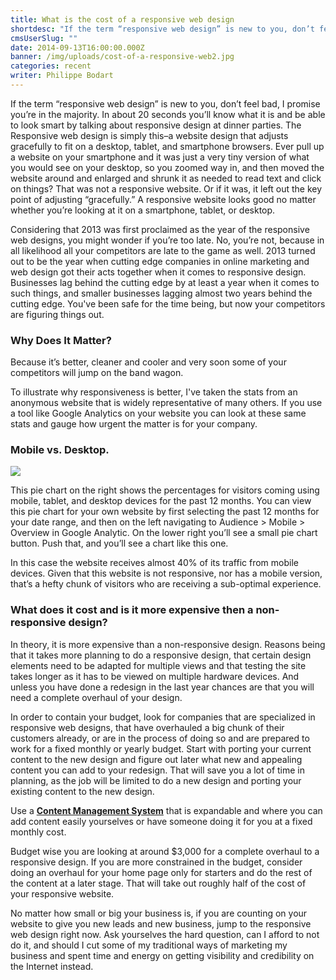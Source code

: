 ```yaml
---
title: What is the cost of a responsive web design
shortdesc: "If the term “responsive web design” is new to you, don’t feel bad, I promise you’re in the majority. In about 20 seconds you’ll know what it is and be able to look smart by talking about responsive design at dinner parties."
cmsUserSlug: ""
date: 2014-09-13T16:00:00.000Z
banner: /img/uploads/cost-of-a-responsive-web2.jpg
categories: recent
writer: Philippe Bodart
---
```


If the term “responsive web design” is new to you, don’t feel bad, I promise you’re in the majority. In about 20 seconds you’ll know what it is and be able to look smart by talking about responsive design at dinner parties. The Responsive web design is simply this–a website design that adjusts gracefully to fit on a desktop, tablet, and smartphone browsers. Ever pull up a website on your smartphone and it was just a very tiny version of what you would see on your desktop, so you zoomed way in, and then moved the website around and enlarged and shrunk it as needed to read text and click on things? That was not a responsive website. Or if it was, it left out the key point of adjusting “gracefully.” A responsive website looks good no matter whether you’re looking at it on a smartphone, tablet, or desktop.

Considering that 2013 was first proclaimed as the year of the responsive web designs, you might wonder if you’re too late. No, you’re not, because in all likelihood all your competitors are late to the game as well. 2013 turned out to be the year when cutting edge companies in online marketing and web design got their acts together when it comes to responsive design. Businesses lag behind the cutting edge by at least a year when it comes to such things, and smaller businesses lagging almost two years behind the cutting edge. You've been safe for the time being, but now your competitors are figuring things out.

### Why Does It Matter?

Because it’s better, cleaner and cooler and very soon some of your competitors will jump on the band wagon.

To illustrate why responsiveness is better, I've taken the stats from an anonymous website that is widely representative of many others. If you use a tool like Google Analytics on your website you can look at these same stats and gauge how urgent the matter is for your company.

### Mobile vs. Desktop.

<p class="text-center"><img src="/img/uploads/responsive1.png" style="max-width:100%;"></p>

This pie chart on the right shows the percentages for visitors coming using mobile, tablet, and desktop devices for the past 12 months. You can view this pie chart for your own website by first selecting the past 12 months for your date range, and then on the left navigating to Audience &gt; Mobile &gt; Overview in Google Analytic. On the lower right you’ll see a small pie chart button. Push that, and you’ll see a chart like this one.

In this case the website receives almost 40% of its traffic from mobile devices. Given that this website is not responsive, nor has a mobile version, that’s a hefty chunk of visitors who are receiving a sub-optimal experience. 

### What does it cost and is it more expensive then a non-responsive design?

In theory, it is more expensive than a non-responsive design. Reasons being that it takes more planning to do a responsive design, that certain design elements need to be adapted for multiple views and that testing the site takes longer as it has to be viewed on multiple hardware devices. And unless you have done a redesign in the last year chances are that you will need a complete overhaul of your design.

In order to contain your budget, look for companies that are specialized in responsive web designs, that have overhauled a big chunk of their customers already, or are in the process of doing so and are prepared to work for a fixed monthly or yearly budget. Start with porting your current content to the new design and figure out later what new and appealing content you can add to your redesign. That will save you a lot of time in planning, as the job will be limited to do a new design and porting your existing content to the new design.

Use a **[Content Management System](http://www.webriq.us/)** that is expandable and where you can add content easily yourselves or have someone doing it for you at a fixed monthly cost.

Budget wise you are looking at around $3,000 for a complete overhaul to a responsive design. If you are more constrained in the budget, consider doing an overhaul for your home page only for starters and do the rest of the content at a later stage. That will take out roughly half of the cost of your responsive website. 

No matter how small or big your business is, if you are counting on your website to give you new leads and new business, jump to the responsive web design right now. Ask yourselves the hard question, can I afford to not do it, and should I cut some of my traditional ways of marketing my business and spent time and energy on getting visibility and credibility on the Internet instead.
